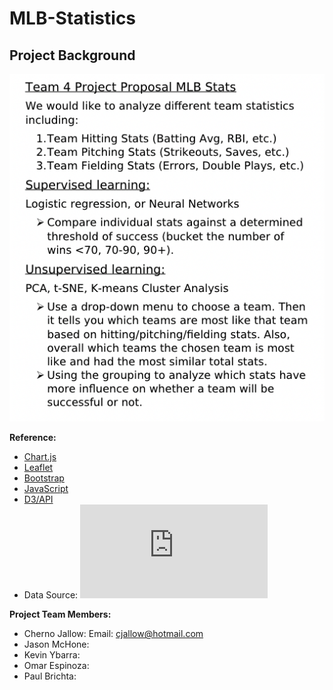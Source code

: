 # MLB-Statistics

## Project Background
![Project Proposal](https://github.com/paulbrichta/MLB-Statistics/blob/branch-cj/Images/project_proposal.png)







**Reference:**
- [Chart.js](https://www.chartjs.org/)
- [Leaflet](https://leafletjs.com/examples/choropleth/)
- [Bootstrap](https://getbootstrap.com/)
- [JavaScript](https://htmlcheatsheet.com/js/)
- [D3/API](https://d3js.org/)
- Data Source: ![Lahman’s Baseball Database](https://www.openintro.org/data/index.php?data=mlb_teams)


**Project Team Members:** 
* Cherno Jallow: Email: cjallow@hotmail.com
* Jason McHone:
* Kevin Ybarra:
* Omar Espinoza:
* Paul Brichta:
